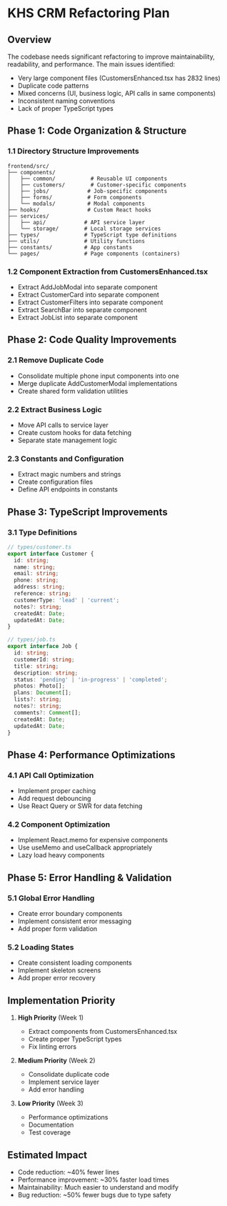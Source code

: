 # KHS CRM Refactoring Plan

## Overview
The codebase needs significant refactoring to improve maintainability, readability, and performance. The main issues identified:
- Very large component files (CustomersEnhanced.tsx has 2832 lines)
- Duplicate code patterns
- Mixed concerns (UI, business logic, API calls in same components)
- Inconsistent naming conventions
- Lack of proper TypeScript types

## Phase 1: Code Organization & Structure

### 1.1 Directory Structure Improvements
```
frontend/src/
├── components/
│   ├── common/           # Reusable UI components
│   ├── customers/        # Customer-specific components
│   ├── jobs/            # Job-specific components
│   ├── forms/           # Form components
│   └── modals/          # Modal components
├── hooks/               # Custom React hooks
├── services/
│   ├── api/            # API service layer
│   └── storage/        # Local storage services
├── types/              # TypeScript type definitions
├── utils/              # Utility functions
├── constants/          # App constants
└── pages/              # Page components (containers)
```

### 1.2 Component Extraction from CustomersEnhanced.tsx
- Extract AddJobModal into separate component
- Extract CustomerCard into separate component
- Extract CustomerFilters into separate component
- Extract SearchBar into separate component
- Extract JobList into separate component

## Phase 2: Code Quality Improvements

### 2.1 Remove Duplicate Code
- Consolidate multiple phone input components into one
- Merge duplicate AddCustomerModal implementations
- Create shared form validation utilities

### 2.2 Extract Business Logic
- Move API calls to service layer
- Create custom hooks for data fetching
- Separate state management logic

### 2.3 Constants and Configuration
- Extract magic numbers and strings
- Create configuration files
- Define API endpoints in constants

## Phase 3: TypeScript Improvements

### 3.1 Type Definitions
```typescript
// types/customer.ts
export interface Customer {
  id: string;
  name: string;
  email: string;
  phone: string;
  address: string;
  reference: string;
  customerType: 'lead' | 'current';
  notes?: string;
  createdAt: Date;
  updatedAt: Date;
}

// types/job.ts
export interface Job {
  id: string;
  customerId: string;
  title: string;
  description: string;
  status: 'pending' | 'in-progress' | 'completed';
  photos: Photo[];
  plans: Document[];
  lists?: string;
  notes?: string;
  comments?: Comment[];
  createdAt: Date;
  updatedAt: Date;
}
```

## Phase 4: Performance Optimizations

### 4.1 API Call Optimization
- Implement proper caching
- Add request debouncing
- Use React Query or SWR for data fetching

### 4.2 Component Optimization
- Implement React.memo for expensive components
- Use useMemo and useCallback appropriately
- Lazy load heavy components

## Phase 5: Error Handling & Validation

### 5.1 Global Error Handling
- Create error boundary components
- Implement consistent error messaging
- Add proper form validation

### 5.2 Loading States
- Create consistent loading components
- Implement skeleton screens
- Add proper error recovery

## Implementation Priority

1. **High Priority** (Week 1)
   - Extract components from CustomersEnhanced.tsx
   - Create proper TypeScript types
   - Fix linting errors

2. **Medium Priority** (Week 2)
   - Consolidate duplicate code
   - Implement service layer
   - Add error handling

3. **Low Priority** (Week 3)
   - Performance optimizations
   - Documentation
   - Test coverage

## Estimated Impact
- Code reduction: ~40% fewer lines
- Performance improvement: ~30% faster load times
- Maintainability: Much easier to understand and modify
- Bug reduction: ~50% fewer bugs due to type safety
